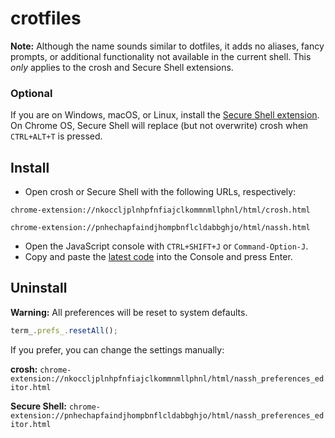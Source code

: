 # crotfiles

**Note:** Although the name sounds similar to dotfiles, it adds no aliases, fancy prompts, or additional functionality not available in the current shell. This _only_ applies to the crosh and Secure Shell extensions.

### Optional

If you are on Windows, macOS, or Linux, install the [Secure Shell extension](https://chrome.google.com/webstore/detail/secure-shell/pnhechapfaindjhompbnflcldabbghjo). On Chrome OS, Secure Shell will replace (but not overwrite) crosh when `CTRL+ALT+T` is pressed.

## Install

- Open crosh or Secure Shell with the following URLs, respectively:

`chrome-extension://nkoccljplnhpfnfiajclkommnmllphnl/html/crosh.html`

`chrome-extension://pnhechapfaindjhompbnflcldabbghjo/html/nassh.html`

- Open the JavaScript console with `CTRL+SHIFT+J` or `Command-Option-J`.
- Copy and paste the [latest code](https://raw.githubusercontent.com/citrusui/crotfiles/master/install.js) into the Console and press Enter.

## Uninstall

**Warning:** All preferences will be reset to system defaults.

```js
term_.prefs_.resetAll();
```

If you prefer, you can change the settings manually:

**crosh:** `chrome-extension://nkoccljplnhpfnfiajclkommnmllphnl/html/nassh_preferences_editor.html`

**Secure Shell:** `chrome-extension://pnhechapfaindjhompbnflcldabbghjo/html/nassh_preferences_editor.html`
